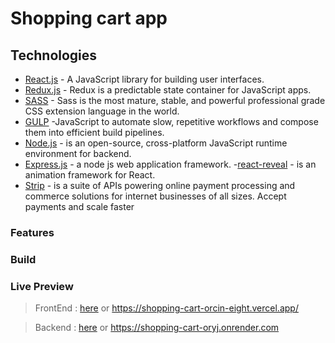 # Shopping cart app

## Technologies

- [React.js] - A JavaScript library for building user interfaces.
- [Redux.js] - Redux is a predictable state container for JavaScript apps.
- [SASS] - Sass is the most mature, stable, and powerful professional grade CSS extension language in the world.
- [GULP] -JavaScript to automate slow, repetitive workflows and compose them into efficient build pipelines.
- [Node.js] - is an open-source, cross-platform JavaScript runtime environment for backend.
- [Express.js] - a node js web application framework. -[react-reveal] - is an animation framework for React.
- [Strip] - is a suite of APIs powering online payment processing and commerce solutions for internet businesses of all sizes. Accept payments and scale faster

### Features

### Build

### Live Preview

> FrontEnd : [here](https://shopping-cart-orcin-eight.vercel.app/) or https://shopping-cart-orcin-eight.vercel.app/

> Backend : [here](https://shopping-cart-oryj.onrender.com) or https://shopping-cart-oryj.onrender.com

[react.js]: https://reactjs.org
[node.js]: http://nodejs.org
[express.js]: http://expressjs.com
[redux.js]: https://redux.js.org/
[sass]: https://sass-lang.com/
[gulp]: https://gulpjs.com/
[react-reveal]: https://www.react-reveal.com/
[strip]: https://stripe.com/
